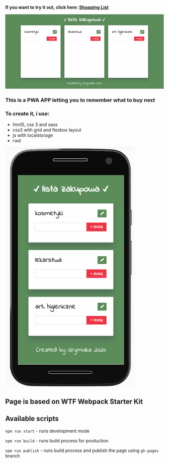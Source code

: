 **If you want to try it out, click here: [Shopping List](https://ulakrawczyk.github.io/shopping-list/)**

![cover page](public/desktop-1.png)

### This is a PWA APP letting you to remember what to buy next

### To create it, i use:

- html5, css 3 and sass
- css3 with grid and flexbox layout
- js with localstorage
- rwd

![mobile view](public/mobile-1.png)

## Page is based on WTF Webpack Starter Kit

## Available scripts

`npm run start` - runs development mode

`npm run build` - runs build process for production

`npm run publish` - runs build process and publish the page using `gh-pages` branch
